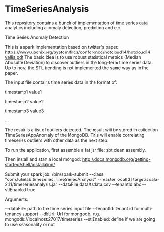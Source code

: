 # TimeSeriesAnalysis
This repository contains a bunch of implementation of time series data analytics including anomaly detection, prediction and etc.

Time Series Anomaly Detection

This is a spark implementation based on twitter's paper: https://www.usenix.org/system/files/conference/hotcloud14/hotcloud14-vallis.pdf
The basic idea is to use robust statistical metrics (Median Abosulte Deviation) to discover outliers in the long-term time series data. Up to now, the STL trending is not implemented the same way as in the paper.

The input file contains time series data in the format of:

timestamp1 value1

timestamp2 value2

timestamp3 value3

...

The result is a list of outliers detected. The result will be stored in collection TimeSeriesAppAnomaly of the MongoDB. This will enable correlating timeseries outliers with other data as the next step.

To run the application, first assemble a fat jar file: sbt clean assembly.

Then install and start a local mongod: http://docs.mongodb.org/getting-started/shell/installation/

Submit your spark job: <spark home>/bin/spark-submit --class "com.lukelab.timeseries.TimeSeriesAnalysis" --master local[2] target/scala-2.11/timeseriesanalysis.jar --dataFile data/tsdata.csv --tenantId abc --stlEnabled true

Arguments:

--dataFile: path to the time series input file
--tenantId: tenant id for multi-tenancy support
--dbUrl: Url for mongodb. e.g. mongodb://localhost:27017/timeseries
--stlEnabled: define if we are going to use seasonality or not

